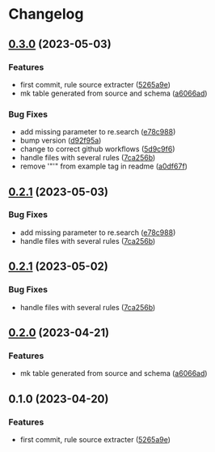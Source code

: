 # Changelog

## [0.3.0](https://github.com/Smeds/mkdocs_snakemake_rule_plugin/compare/v0.2.1...v0.3.0) (2023-05-03)


### Features

* first commit, rule source extracter ([5265a9e](https://github.com/Smeds/mkdocs_snakemake_rule_plugin/commit/5265a9e341cf67b2c922e33b5e8556c687758a0c))
* mk table generated from source and schema ([a6066ad](https://github.com/Smeds/mkdocs_snakemake_rule_plugin/commit/a6066adaf9a24a642dee2fbe107fac79871dd72d))


### Bug Fixes

* add missing parameter to re.search ([e78c988](https://github.com/Smeds/mkdocs_snakemake_rule_plugin/commit/e78c98894269a230ae4dd50420305be4a2c460f0))
* bump version ([d92f95a](https://github.com/Smeds/mkdocs_snakemake_rule_plugin/commit/d92f95ad7456520bbac237f663c576851f298229))
* change to correct github workflows ([5d9c9f6](https://github.com/Smeds/mkdocs_snakemake_rule_plugin/commit/5d9c9f6fbd56af44f3683ecd47b5e08cf44e7bc9))
* handle files with several rules ([7ca256b](https://github.com/Smeds/mkdocs_snakemake_rule_plugin/commit/7ca256b9d131b4e29ace4d125938d01632cba778))
* remove '"'" from example tag in readme ([a0df67f](https://github.com/Smeds/mkdocs_snakemake_rule_plugin/commit/a0df67fbbd503ac41edbc118592581f7a067f665))

## [0.2.1](https://github.com/Smeds/mkdocs_snakemake_rule_plugin/compare/v0.2.0...v0.2.1) (2023-05-03)


### Bug Fixes

* add missing parameter to re.search ([e78c988](https://github.com/Smeds/mkdocs_snakemake_rule_plugin/commit/e78c98894269a230ae4dd50420305be4a2c460f0))
* handle files with several rules ([7ca256b](https://github.com/Smeds/mkdocs_snakemake_rule_plugin/commit/7ca256b9d131b4e29ace4d125938d01632cba778))

## [0.2.1](https://github.com/Smeds/mkdocs_snakemake_rule_plugin/compare/v0.2.0...v0.2.1) (2023-05-02)


### Bug Fixes

* handle files with several rules ([7ca256b](https://github.com/Smeds/mkdocs_snakemake_rule_plugin/commit/7ca256b9d131b4e29ace4d125938d01632cba778))

## [0.2.0](https://github.com/Smeds/mkdocs_snakemake_rule_plugin/compare/v0.1.0...v0.2.0) (2023-04-21)


### Features

* mk table generated from source and schema ([a6066ad](https://github.com/Smeds/mkdocs_snakemake_rule_plugin/commit/a6066adaf9a24a642dee2fbe107fac79871dd72d))

## 0.1.0 (2023-04-20)


### Features

* first commit, rule source extracter ([5265a9e](https://github.com/Smeds/mkdocs_snakemake_rule_plugin/commit/5265a9e341cf67b2c922e33b5e8556c687758a0c))
